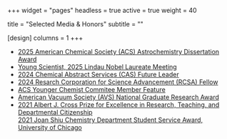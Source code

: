 +++
widget = "pages"
headless = true
active = true
weight = 40

title = "Selected Media & Honors"
subtitle = ""

[design]
  columns = 1
+++

- [2025 American Chemical Society (ACS) Astrochemistry Dissertation Award](http://astro.phys-acs.org/news.html#2025_Award)
- [Young Scientist, 2025 Lindau Nobel Laureate Meeting](https://stories.tamu.edu/news/2025/05/28/texas-am-hosts-young-scientists-from-around-the-us-selected-to-attend-2025-lindau-nobel-laureate-meetings/)
- [2024 Chemical Abstract Services (CAS) Future Leader](https://www.cas.org/press-releases/cas-announces-2024-selections-prestigious-cas-future-leaders-program)
- [2024 Resarch Corporation for Science Advancement (RCSA) Fellow](https://rescorp.org/2024/03/rcsa-selects-inaugural-class-of-rcsa-fellows/)
- [ACS Younger Chemist Commitee Member Feature](https://acsycc.org/meet-the-ycc-michelle-brann/)
- [American Vacuum Society (AVS) National Graduate Research Award](https://avs.org/awards/awards/current-awardees-2021/)
- [2021 Albert J. Cross Prize for Excellence in Research, Teaching, and Departmental Citizenship <br>2021 Joan Shiu Chemistry Department Student Service Award, University of Chicago](https://chemistry.uchicago.edu/news/department-of-chemistry-student-awards-spring-2021)


